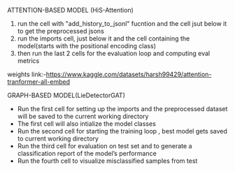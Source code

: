 ATTENTION-BASED MODEL (HiS-Attention)

1) run the cell with "add_history_to_jsonl" fucntion and the cell jsut below it to get the preprocessed jsons
2) run the imports cell, just below it and the cell containing the model(starts with the positional encoding class)
3) then run the last 2 cells for the evaluation loop and computing eval metrics

weights link:-https://www.kaggle.com/datasets/harsh99429/attention-tranformer-all-embed

GRAPH-BASED MODEL(LieDetectorGAT)
- Run the first cell for setting up the imports and the preprocessed dataset will be saved to the current working directory
- ⁠The first cell will also intialize the model classes  
- ⁠Run the second cell for starting the training loop , best model gets saved to current working directory
- ⁠Run the third cell for evaluation on test set and to generate a classification report of the model’s performance
- ⁠Run the fourth cell to visualize misclassified samples from test
